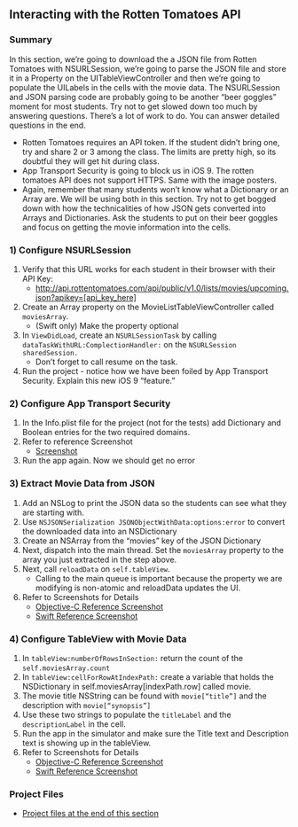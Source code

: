 ## Interacting with the Rotten Tomatoes API
### Summary
In this section, we’re going to download the a JSON file from Rotten Tomatoes with NSURLSession, we’re going to parse the JSON file and store it in a Property on the UITableViewController and then we’re going to populate the UILabels in the cells with the movie data. The NSURLSession and JSON parsing code are probably going to be another “beer goggles” moment for most students. Try not to get slowed down too much by answering questions. There’s a lot of work to do. You can answer detailed questions in the end.

* Rotten Tomatoes requires an API token. If the student didn’t bring one, try and share 2 or 3 among the class. The limits are pretty high, so its doubtful they will get hit during class.
* App Transport Security is going to block us in iOS 9. The rotten tomatoes API does not support HTTPS. Same with the image posters.
* Again, remember that many students won’t know what a Dictionary or an Array are. We will be using both in this section. Try not to get bogged down with how the technicalities of how JSON gets converted into Arrays and Dictionaries. Ask the students to put on their beer goggles and focus on getting the movie information into the cells.

### 1) Configure NSURLSession
1. Verify that this URL works for each student in their browser with their API Key:
	* http://api.rottentomatoes.com/api/public/v1.0/lists/movies/upcoming.json?apikey=[api_key_here]
1. Create an Array property on the MovieListTableViewController called ```moviesArray```.
	* (Swift only) Make the property optional
1. In ```ViewDidLoad```, create an ```NSURLSessionTask``` by calling ```dataTaskWithURL:ComplectionHandler:``` on the ```NSURLSession sharedSession.```
	* Don’t forget to call resume on the task.
1. Run the project - notice how we have been foiled by App Transport Security. Explain this new iOS 9 “feature.”

### 2) Configure App Transport Security
1. In the Info.plist file for the project (not for the tests) add Dictionary and Boolean entries for the two required domains.
1. Refer to reference Screenshot
	* [Screenshot](/ImagesForGuide/rottenTomatoesJSON02.png)
1. Run the app again. Now we should get no error

### 3) Extract Movie Data from JSON
1. Add an NSLog to print the JSON data so the students can see what they are starting with.
1. Use ```NSJSONSerialization JSONObjectWithData:options:error``` to convert the downloaded data into an NSDictionary
1. Create an NSArray from the “movies” key of the JSON Dictionary
1. Next, dispatch into the main thread. Set the ```moviesArray``` property to the array you just extracted in the step above.
1. Next, call ```reloadData``` on ```self.tableView```.
	* Calling to the main queue is important because the property we are modifying is non-atomic and reloadData updates the UI.
1. Refer to Screenshots for Details
	* [Objective-C Reference Screenshot](/ImagesForGuide/rottenTomatoesJSON01_objc.png)
	* [Swift Reference Screenshot](/ImagesForGuide/rottenTomatoesJSON01_swift.png)

### 4) Configure TableView with Movie Data
1. In ```tableView:numberOfRowsInSection:``` return the count of the ```self.moviesArray.count```
1. In ```tableView:cellForRowAtIndexPath:``` create a variable that holds the NSDictionary in self.moviesArray[indexPath.row] called movie.
1. The movie title NSString can be found with ```movie[“title”]``` and the description with  ```movie[“synopsis”]```
1. Use these two strings to populate the ```titleLabel``` and the ```descriptionLabel``` in the cell.
1. Run the app in the simulator and make sure the Title text and Description text is showing up in the tableView.
1. Refer to Screenshots for Details
	* [Objective-C Reference Screenshot](/ImagesForGuide/rottenTomatoesJSON01_objc.png)
	* [Swift Reference Screenshot](/ImagesForGuide/rottenTomatoesJSON01_swift.png)

### Project Files
* [Project files at the end of this section](http://github.com/mobilebridge/iosbridge-rottentomatoes/releases/tag/v0.4-RotTomInteractionDone)